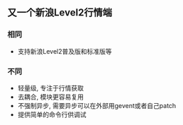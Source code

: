 ## 又一个新浪Level2行情端

### 相同

- 支持新浪Level2普及版和标准版等

### 不同

- 轻量级, 专注于行情获取
- 去耦合, 模块更容易复用
- 不强制异步, 需要异步可以在外部用gevent或者自己patch
- 提供简单的命令行供调试

### 
